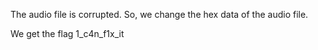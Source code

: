The audio file is corrupted. So, we change the hex data of the audio file.

We get the flag
1_c4n_f1x_it
